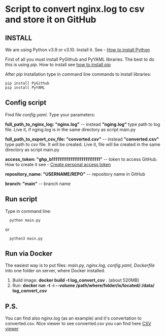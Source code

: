 # Script to convert nginx.log to csv and store it on GitHub

## INSTALL

We are using Python v3.9 or v3.10. Install it. See - [How to install Python](https://realpython.com/installing-python/)

First of all you must install PyGithub and PyYAML libraries. The best to do this is using *pip*. How to install see [how to install pip](https://pip.pypa.io/en/stable/installation/)

After *pip* installation type in command line commands to install libraries:

    pip install PyGithub
    pip install PyYAML
    
## Config script

Find file *config.yaml*. Type your parameters:

  **full_path_to_nginx_log: "nginx.log"**  -- instead **"nging.log"** type path to log file. Live it, if nging.log is in the same directory as script main.py
  
  **full_path_to_export_csv_file: "converted.csv"**  -- instead **"converted.csv"** type path to csv file. It will be created. Live it, file will be created in the same directory as script main.py
  
  **access_token: "ghp_b11111111111111111111111111"** -- token to access GitHub. How to create it see - [Create personal access token](https://docs.github.com/en/authentication/keeping-your-account-and-data-secure/creating-a-personal-access-token)
  
  **repository_name: "USERNAME/REPO"**  --  repository name in GitHub
  
  **branch: "main"**  --  branch name
  
  ## Run script
  
  Type in command line:
  
      python main.py
      
  or
  
      python3 main.py

## Run via Docker

The easiest way is to put files: *main.py, nginx.log, config.yaml, Dockerfile* into one folder on server, where Docker installed. 

1. Build image: **docker build -t log_convert_csv .** (about 520MB)
2. Run: **docker run -t -i --volume /path/where/folder/is/located/:/data/ log_convert_csv**

## P.S.

You can find also nginx.log (as an example) and it's convertation to converted.csv. Nice viewer to see converted.csv you can find here [CSV viewer](https://www.convertcsv.com/csv-viewer-editor.htm)
